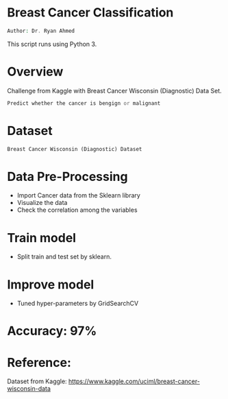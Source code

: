 # Breast Cancer Classification

```php
Author: Dr. Ryan Ahmed
```

This script runs using Python 3.

# Overview

Challenge from Kaggle with Breast Cancer Wisconsin (Diagnostic) Data Set.

```php
Predict whether the cancer is bengign or malignant
```

# Dataset

```php
Breast Cancer Wisconsin (Diagnostic) Dataset
```

# Data Pre-Processing

- Import Cancer data from the Sklearn library
- Visualize the data
- Check the correlation among the variables

# Train model

- Split train and test set by sklearn.

# Improve model

- Tuned hyper-parameters by GridSearchCV

# Accuracy: 97%

# Reference:

Dataset from Kaggle: https://www.kaggle.com/uciml/breast-cancer-wisconsin-data
